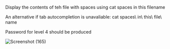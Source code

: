 Display the contents of teh file with spaces using cat spaces in this filename

An alternative if tab autocompletion is unavaliable: cat spaces\ in\ this\ file\ name

Password for level 4 should be produced

![Screenshot (165)](https://github.com/user-attachments/assets/4b87dc2a-1b76-453e-a547-87a20766437c)

